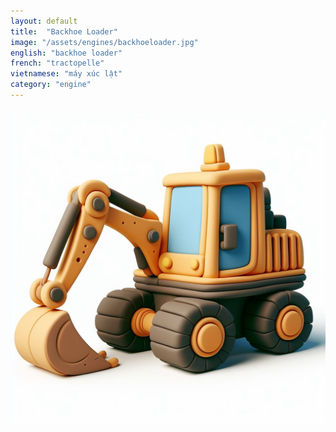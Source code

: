 ```yaml
---
layout: default
title:  "Backhoe Loader"
image: "/assets/engines/backhoeloader.jpg"
english: "backhoe loader"
french: "tractopelle"
vietnamese: "máy xúc lật"
category: "engine"
---
```


![backhoe loader](/assets/engines/backhoeloader.jpg)
